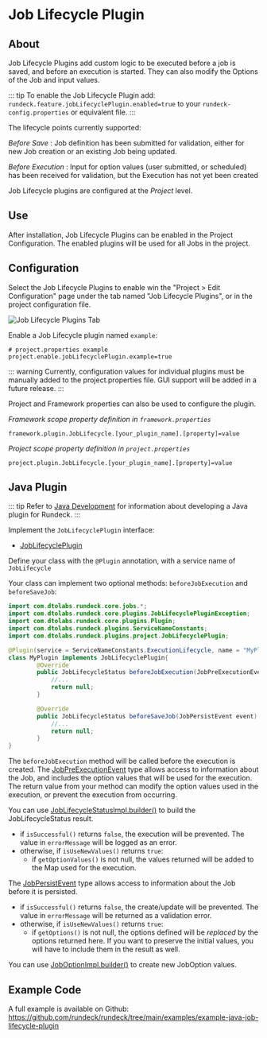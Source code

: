# Job Lifecycle Plugin

## About

Job Lifecycle Plugins add custom logic to be executed before a job is saved, and before an execution is started.
They can also modify the Options of the Job and input values.

::: tip
To enable the Job Lifecycle Plugin add: `rundeck.feature.jobLifecyclePlugin.enabled=true`
to your `rundeck-config.properties` or equivalent file.
:::

The lifecycle points currently supported:


*Before Save*
:   Job definition has been submitted for validation, either for new Job creation or an existing Job being updated.

*Before Execution*
:   Input for option values (user submitted, or scheduled) has been received for validation, but the Execution has not yet been created


Job Lifecycle plugins are configured at the *Project* level.

## Use

After installation, Job Lifecycle Plugins can be enabled in the Project Configuration.  The enabled plugins will be used for all Jobs in the project.

## Configuration


Select the Job Lifecycle Plugins to enable win the "Project > Edit Configuration" page under the tab named "Job Lifecycle Plugins", or in the project configuration file.

![Job Lifecycle Plugins Tab](/assets/img/figure-job-lifecycle-plugin-project-configure-page.png)

Enable a Job Lifecycle plugin named `example`:

``` properties
# project.properties example
project.enable.jobLifecyclePlugin.example=true

```


::: warning
Currently, configuration values for individual plugins must be manually added to the project.properties file. GUI support will be added in a future release.
:::


Project and Framework properties can also be used to configure the plugin.

_Framework scope property definition in `framework.properties`_


``` properties
framework.plugin.JobLifecycle.[your_plugin_name].[property]=value
```

_Project scope property definition in `project.properties`_

``` properties
project.plugin.JobLifecycle.[your_plugin_name].[property]=value
```

## Java Plugin


::: tip
Refer to [Java Development](/developer/01-plugin-development.md#java-plugin-development) for information about developing a Java plugin for Rundeck.
:::

Implement the `JobLifecyclePlugin` interface:

* [JobLifecyclePlugin]({{$javaDocBase}}/com/dtolabs/rundeck/plugins/jobs/JobLifecyclePlugin.html)


Define your class with the `@Plugin` annotation, with a service name of `JobLifecycle`


Your class can implement two optional methods: `beforeJobExecution` and `beforeSaveJob`:

```java
import com.dtolabs.rundeck.core.jobs.*;
import com.dtolabs.rundeck.core.plugins.JobLifecyclePluginException;
import com.dtolabs.rundeck.core.plugins.Plugin;
import com.dtolabs.rundeck.plugins.ServiceNameConstants;
import com.dtolabs.rundeck.plugins.project.JobLifecyclePlugin;

@Plugin(service = ServiceNameConstants.ExecutionLifecycle, name = "MyPlugin")
class MyPlugin implements JobLifecyclePlugin{
 		@Override
	    public JobLifecycleStatus beforeJobExecution(JobPreExecutionEvent event) throws JobLifecyclePluginException {
	   		//...
            return null;
        }

        @Override
	    public JobLifecycleStatus beforeSaveJob(JobPersistEvent event) throws JobLifecyclePluginException {
	        //...
            return null;
        }
}
```

The `beforeJobExecution` method will be called before the execution is created.  The [JobPreExecutionEvent]({{$javaDocBase}}/com/dtolabs/rundeck/plugins/jobs/JobPreExecutionEvent.html) type allows access to information about the Job, and includes
the option values that will be used for the execution. The return value from your method can modify the option values used in the execution, or prevent the execution from
occurring.

You can use [JobLifecycleStatusImpl.builder\(\)]({{$javaDocBase}}/com/dtolabs/rundeck/core/jobs/JobLifecycleStatusImpl.html) to build the JobLifecycleStatus result.

* if `isSuccessful()` returns `false`, the execution will be prevented.  The value in `errorMessage` will be logged as an error.
* otherwise, if `isUseNewValues()` returns `true`:
  * if `getOptionValues()` is not null, the values returned will be added to the Map used for the execution.

The [JobPersistEvent]({{$javaDocBase}}/com/dtolabs/rundeck/plugins/jobs/JobPersistEvent.html) type allows access to information about the Job before it is persisted.

* if `isSuccessful()` returns `false`, the create/update will be prevented.  The value in `errorMessage` will be returned as a validation error.
* otherwise, if `isUseNewValues()` returns `true`:
  * if `getOptions()` is not null, the options defined will be *replaced* by the options returned here. If you want to preserve the initial values, you will
  have to include them in the result as well. 

You can use [JobOptionImpl.builder\(\)]({{$javaDocBase}}/com/dtolabs/rundeck/plugins/jobs/JobOptionImpl.html) to create new JobOption values.


## Example Code

A full example is available on Github: <https://github.com/rundeck/rundeck/tree/main/examples/example-java-job-lifecycle-plugin>


